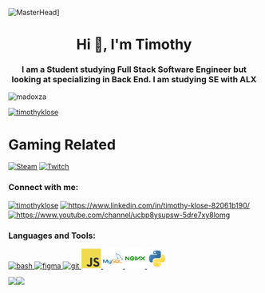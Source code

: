 ![MasterHead](https://i.pinimg.com/736x/0d/8c/6a/0d8c6a27b4b039d5b9cfe8aa4777766d.jpg)]
<h1 align="center">Hi 👋, I'm Timothy</h1>
<h3 align="center">I am a Student studying Full Stack Software Engineer but looking at specializing in Back End. I am studying SE with ALX</h3>

<p align="left"> <img src="https://komarev.com/ghpvc/?username=madoxza&label=Profile%20views&color=0e75b6&style=flat" alt="madoxza" /> </p>

<p align="left"> <a href="https://twitter.com/timothyklose" target="blank"><img src="https://img.shields.io/twitter/follow/timothyklose?logo=twitter&style=for-the-badge" alt="timothyklose" /></a> </p>

# Gaming Related

[![Steam](https://img.shields.io/badge/steam-%23000000.svg?style=for-the-badge&logo=steam&logoColor=white)](https://steamcommunity.com/id/ivemadox/)
[![Twitch](https://img.shields.io/badge/Twitch-%239146FF.svg?style=for-the-badge&logo=Twitch&logoColor=white)](https://www.twitch.tv/madoxza)

<h3 align="left">Connect with me:</h3>
<p align="left">
<a href="https://twitter.com/timothyklose" target="blank"><img align="center" src="https://raw.githubusercontent.com/rahuldkjain/github-profile-readme-generator/master/src/images/icons/Social/twitter.svg" alt="timothyklose" height="30" width="40" /></a>
<a href="https://linkedin.com/in/https://www.linkedin.com/in/timothy-klose-82061b190/" target="blank"><img align="center" src="https://raw.githubusercontent.com/rahuldkjain/github-profile-readme-generator/master/src/images/icons/Social/linked-in-alt.svg" alt="https://www.linkedin.com/in/timothy-klose-82061b190/" height="30" width="40" /></a>
<a href="https://www.youtube.com/c/https://www.youtube.com/channel/ucbp8ysupsw-5dre7xy8lomg" target="blank"><img align="center" src="https://raw.githubusercontent.com/rahuldkjain/github-profile-readme-generator/master/src/images/icons/Social/youtube.svg" alt="https://www.youtube.com/channel/ucbp8ysupsw-5dre7xy8lomg" height="30" width="40" /></a>
</p>

<h3 align="left">Languages and Tools:</h3>
<p align="left"> <a href="https://www.gnu.org/software/bash/" target="_blank" rel="noreferrer"> <img src="https://www.vectorlogo.zone/logos/gnu_bash/gnu_bash-icon.svg" alt="bash" width="40" height="40"/> </a> <a href="https://www.figma.com/" target="_blank" rel="noreferrer"> <img src="https://www.vectorlogo.zone/logos/figma/figma-icon.svg" alt="figma" width="40" height="40"/> </a> <a href="https://git-scm.com/" target="_blank" rel="noreferrer"> <img src="https://www.vectorlogo.zone/logos/git-scm/git-scm-icon.svg" alt="git" width="40" height="40"/> </a> <a href="https://developer.mozilla.org/en-US/docs/Web/JavaScript" target="_blank" rel="noreferrer"> <img src="https://raw.githubusercontent.com/devicons/devicon/master/icons/javascript/javascript-original.svg" alt="javascript" width="40" height="40"/> </a> <a href="https://www.mysql.com/" target="_blank" rel="noreferrer"> <img src="https://raw.githubusercontent.com/devicons/devicon/master/icons/mysql/mysql-original-wordmark.svg" alt="mysql" width="40" height="40"/> </a> <a href="https://www.nginx.com" target="_blank" rel="noreferrer"> <img src="https://raw.githubusercontent.com/devicons/devicon/master/icons/nginx/nginx-original.svg" alt="nginx" width="40" height="40"/> </a> <a href="https://www.python.org" target="_blank" rel="noreferrer"> <img src="https://raw.githubusercontent.com/devicons/devicon/master/icons/python/python-original.svg" alt="python" width="40" height="40"/> </a> </p>

<img align="left" src="https://github-readme-stats.vercel.app/api?username=madoxza&show_icons=true&theme=shadow_green">
<img align="left" width="47%" src="https://github-readme-stats.vercel.app/api/top-langs/?username=madoxza&layout=compact">
